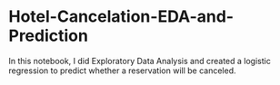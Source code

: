 # Hotel-Cancelation-EDA-and-Prediction
In this notebook, I did Exploratory Data Analysis and created a logistic regression to predict whether a reservation will be canceled.
      
 
